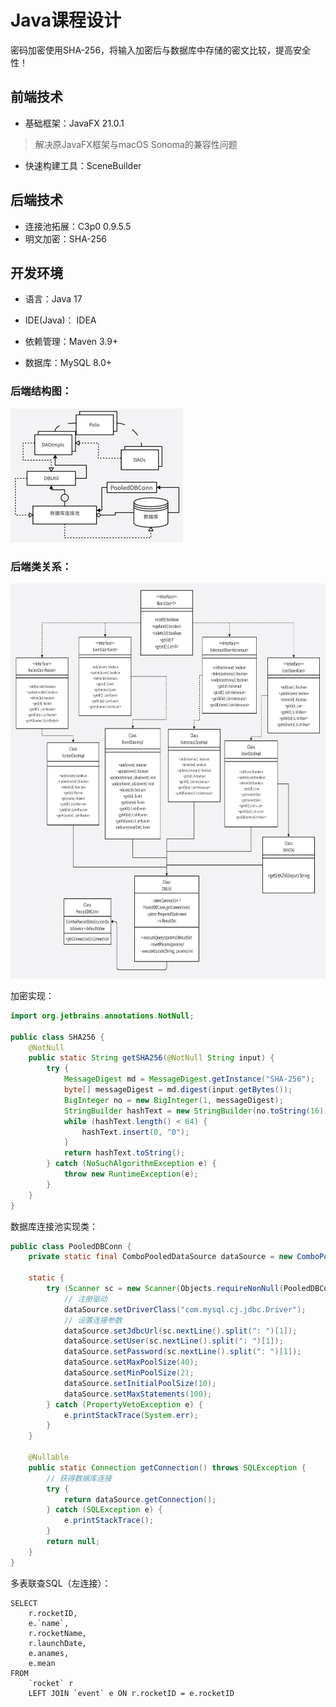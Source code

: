 Java课程设计
===============

密码加密使用SHA-256，将输入加密后与数据库中存储的密文比较，提高安全性！

## 前端技术

- 基础框架：JavaFX 21.0.1
> 解决原JavaFX框架与macOS Sonoma的兼容性问题

- 快速构建工具：SceneBuilder

## 后端技术

- 连接池拓展：C3p0 0.9.5.5
- 明文加密：SHA-256

## 开发环境

- 语言：Java 17

- IDE(Java)： IDEA

- 依赖管理：Maven 3.9+

- 数据库：MySQL 8.0+

### 后端结构图：

![后端业务结构](src/main/resources/image/backend.png)

### 后端类关系：
<img src="src/main/resources/image/UML.png" alt="后端类与接口关系" width="736" height="632">


加密实现：

```java
import org.jetbrains.annotations.NotNull;

public class SHA256 {
    @NotNull
    public static String getSHA256(@NotNull String input) {
        try {
            MessageDigest md = MessageDigest.getInstance("SHA-256");
            byte[] messageDigest = md.digest(input.getBytes());
            BigInteger no = new BigInteger(1, messageDigest);
            StringBuilder hashText = new StringBuilder(no.toString(16));
            while (hashText.length() < 64) {
                hashText.insert(0, "0");
            }
            return hashText.toString();
        } catch (NoSuchAlgorithmException e) {
            throw new RuntimeException(e);
        }
    }
}
```

数据库连接池实现类：

```java
public class PooledDBConn {
    private static final ComboPooledDataSource dataSource = new ComboPooledDataSource();

    static {
        try (Scanner sc = new Scanner(Objects.requireNonNull(PooledDBConn.class.getClassLoader().getResourceAsStream("config.yaml")))) {
            // 注册驱动
            dataSource.setDriverClass("com.mysql.cj.jdbc.Driver");
            // 设置连接参数
            dataSource.setJdbcUrl(sc.nextLine().split(": ")[1]);
            dataSource.setUser(sc.nextLine().split(": ")[1]);
            dataSource.setPassword(sc.nextLine().split(": ")[1]);
            dataSource.setMaxPoolSize(40);
            dataSource.setMinPoolSize(2);
            dataSource.setInitialPoolSize(10);
            dataSource.setMaxStatements(100);
        } catch (PropertyVetoException e) {
            e.printStackTrace(System.err);
        }
    }

    @Nullable
    public static Connection getConnection() throws SQLException {
        // 获得数据库连接
        try {
            return dataSource.getConnection();
        } catch (SQLException e) {
            e.printStackTrace();
        }
        return null;
    }
}
```

多表联查SQL（左连接）：
```mysql
SELECT
	r.rocketID,
	e.`name`,
	r.rocketName,
	r.launchDate,
	e.anames,
	e.mean 
FROM
	`rocket` r
	LEFT JOIN `event` e ON r.rocketID = e.rocketID
```